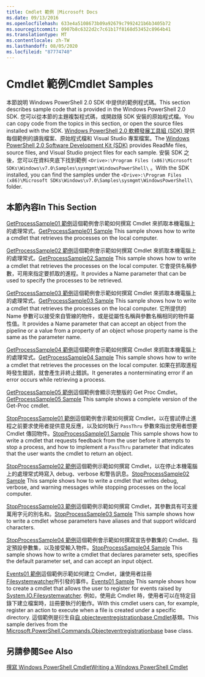 ```yaml
---
title: Cmdlet 範例 |Microsoft Docs
ms.date: 09/13/2016
ms.openlocfilehash: 633e4a5108673b09a92679c7992421b6b3405b72
ms.sourcegitcommit: 0907b8c6322d2c7c61b17f8168d53452c8964b41
ms.translationtype: MT
ms.contentlocale: zh-TW
ms.lasthandoff: 08/05/2020
ms.locfileid: "87774740"
---
```

# <a name="cmdlet-samples"></a><span data-ttu-id="8f9ae-102">Cmdlet 範例</span><span class="sxs-lookup"><span data-stu-id="8f9ae-102">Cmdlet Samples</span></span>

<span data-ttu-id="8f9ae-103">本節說明 Windows PowerShell 2.0 SDK 中提供的範例程式碼。</span><span class="sxs-lookup"><span data-stu-id="8f9ae-103">This section describes sample code that is provided in the Windows PowerShell 2.0 SDK.</span></span> <span data-ttu-id="8f9ae-104">您可以從本節的主題複製程式碼，或開啟隨 SDK 安裝的原始程式檔。</span><span class="sxs-lookup"><span data-stu-id="8f9ae-104">You can copy code from the topics in this section, or open the source files installed with the SDK.</span></span> <span data-ttu-id="8f9ae-105">[Windows PowerShell 2.0 軟體發展工具組 (SDK) ](https://www.microsoft.com/en-us/download/details.aspx?id=2560)提供每個範例的讀我檔案、原始程式檔和 Visual Studio 專案檔案。</span><span class="sxs-lookup"><span data-stu-id="8f9ae-105">The [Windows PowerShell 2.0 Software Development Kit (SDK)](https://www.microsoft.com/en-us/download/details.aspx?id=2560) provides ReadMe files, source files, and Visual Studio project files for each sample.</span></span> <span data-ttu-id="8f9ae-106">安裝 SDK 之後，您可以在資料夾底下找到範例 `<Drive>:\Program Files (x86)\Microsoft SDKs\Windows\v7.0\Samples\sysmgmt\WindowsPowerShell\` 。</span><span class="sxs-lookup"><span data-stu-id="8f9ae-106">With the SDK installed, you can find the samples under the `<Drive>:\Program Files (x86)\Microsoft SDKs\Windows\v7.0\Samples\sysmgmt\WindowsPowerShell\` folder.</span></span>

## <a name="in-this-section"></a><span data-ttu-id="8f9ae-107">本節內容</span><span class="sxs-lookup"><span data-stu-id="8f9ae-107">In This Section</span></span>

<span data-ttu-id="8f9ae-108">[GetProcessSample01 範例](./getprocesssample01-sample.md)這個範例會示範如何撰寫 Cmdlet 來抓取本機電腦上的處理常式。</span><span class="sxs-lookup"><span data-stu-id="8f9ae-108">[GetProcessSample01 Sample](./getprocesssample01-sample.md) This sample shows how to write a cmdlet that retrieves the processes on the local computer.</span></span>

<span data-ttu-id="8f9ae-109">[GetProcessSample02 範例](./getprocesssample02-sample.md)這個範例會示範如何撰寫 Cmdlet 來抓取本機電腦上的處理常式。</span><span class="sxs-lookup"><span data-stu-id="8f9ae-109">[GetProcessSample02 Sample](./getprocesssample02-sample.md) This sample shows how to write a cmdlet that retrieves the processes on the local computer.</span></span> <span data-ttu-id="8f9ae-110">它會提供名稱參數，可用來指定要抓取的進程。</span><span class="sxs-lookup"><span data-stu-id="8f9ae-110">It provides a Name parameter that can be used to specify the processes to be retrieved.</span></span>

<span data-ttu-id="8f9ae-111">[GetProcessSample03 範例](./getprocesssample03-sample.md)這個範例會示範如何撰寫 Cmdlet 來抓取本機電腦上的處理常式。</span><span class="sxs-lookup"><span data-stu-id="8f9ae-111">[GetProcessSample03 Sample](./getprocesssample03-sample.md) This sample shows how to write a cmdlet that retrieves the processes on the local computer.</span></span> <span data-ttu-id="8f9ae-112">它所提供的 Name 參數可以接受來自管線的物件，或是從屬性名稱與參數名稱相同的物件屬性值。</span><span class="sxs-lookup"><span data-stu-id="8f9ae-112">It provides a Name parameter that can accept an object from the pipeline or a value from a property of an object whose property name is the same as the parameter name.</span></span>

<span data-ttu-id="8f9ae-113">[GetProcessSample04 範例](./getprocesssample04-sample.md)這個範例會示範如何撰寫 Cmdlet 來抓取本機電腦上的處理常式。</span><span class="sxs-lookup"><span data-stu-id="8f9ae-113">[GetProcessSample04 Sample](./getprocesssample04-sample.md) This sample shows how to write a cmdlet that retrieves the processes on the local computer.</span></span> <span data-ttu-id="8f9ae-114">如果在抓取進程時發生錯誤，就會產生非終止錯誤。</span><span class="sxs-lookup"><span data-stu-id="8f9ae-114">It generates a nonterminating error if an error occurs while retrieving a process.</span></span>

<span data-ttu-id="8f9ae-115">[GetProcessSample05 範例](./getprocesssample05-sample.md)這個範例會顯示完整版的 Get Proc Cmdlet。</span><span class="sxs-lookup"><span data-stu-id="8f9ae-115">[GetProcessSample05 Sample](./getprocesssample05-sample.md) This sample shows a complete version of the Get-Proc cmdlet.</span></span>

<span data-ttu-id="8f9ae-116">[StopProcessSample01 範例](./stopprocesssample01-sample.md)這個範例會示範如何撰寫 Cmdlet，以在嘗試停止進程之前要求使用者提供意見反應，以及如何執行 `PassThru` 參數來指出使用者想要 Cmdlet 傳回物件。</span><span class="sxs-lookup"><span data-stu-id="8f9ae-116">[StopProcessSample01 Sample](./stopprocesssample01-sample.md) This sample shows how to write a cmdlet that requests feedback from the user before it attempts to stop a process, and how to implement a `PassThru` parameter that indicates that the user wants the cmdlet to return an object.</span></span>

<span data-ttu-id="8f9ae-117">[StopProcessSample02 範例](./stopprocesssample02-sample.md)這個範例示範如何撰寫 Cmdlet，以在停止本機電腦上的處理常式時寫入 debug、verbose 和警告訊息。</span><span class="sxs-lookup"><span data-stu-id="8f9ae-117">[StopProcessSample02 Sample](./stopprocesssample02-sample.md) This sample shows how to write a cmdlet that writes debug, verbose, and warning messages while stopping processes on the local computer.</span></span>

<span data-ttu-id="8f9ae-118">[StopProcessSample03 範例](./stopprocesssample03-sample.md)這個範例示範如何撰寫 Cmdlet，其參數具有可支援萬用字元的別名和。</span><span class="sxs-lookup"><span data-stu-id="8f9ae-118">[StopProcessSample03 Sample](./stopprocesssample03-sample.md) This sample shows how to write a cmdlet whose parameters have aliases and that support wildcard characters.</span></span>

<span data-ttu-id="8f9ae-119">[StopProcessSample04 範例](./stopprocesssample04-sample.md)這個範例會示範如何撰寫宣告參數集的 Cmdlet、指定預設參數集，以及接受輸入物件。</span><span class="sxs-lookup"><span data-stu-id="8f9ae-119">[StopProcessSample04 Sample](./stopprocesssample04-sample.md) This sample shows how to write a cmdlet that declares parameter sets, specifies the default parameter set, and can accept an input object.</span></span>

<span data-ttu-id="8f9ae-120">[Events01 範例](./events01-sample.md)這個範例示範如何建立 Cmdlet，讓使用者註冊[Filesystemwatcher](/dotnet/api/System.IO.FileSystemWatcher)所引發的事件。</span><span class="sxs-lookup"><span data-stu-id="8f9ae-120">[Events01 Sample](./events01-sample.md) This sample shows how to create a cmdlet that allows the user to register for events raised by [System.IO.Filesystemwatcher](/dotnet/api/System.IO.FileSystemWatcher).</span></span> <span data-ttu-id="8f9ae-121">例如，使用此 Cmdlet 時，使用者可以在特定目錄下建立檔案時，註冊要執行的動作。</span><span class="sxs-lookup"><span data-stu-id="8f9ae-121">With this cmdlet users can, for example, register an action to execute when a file is created under a specific directory.</span></span> <span data-ttu-id="8f9ae-122">這個範例是衍生自[自 objecteventregistrationbase Cmdlet](/dotnet/api/Microsoft.PowerShell.Commands.ObjectEventRegistrationBase)基類。</span><span class="sxs-lookup"><span data-stu-id="8f9ae-122">This sample derives from the [Microsoft.PowerShell.Commands.Objecteventregistrationbase](/dotnet/api/Microsoft.PowerShell.Commands.ObjectEventRegistrationBase) base class.</span></span>

## <a name="see-also"></a><span data-ttu-id="8f9ae-123">另請參閱</span><span class="sxs-lookup"><span data-stu-id="8f9ae-123">See Also</span></span>

[<span data-ttu-id="8f9ae-124">撰寫 Windows PowerShell Cmdlet</span><span class="sxs-lookup"><span data-stu-id="8f9ae-124">Writing a Windows PowerShell Cmdlet</span></span>](./writing-a-windows-powershell-cmdlet.md)
